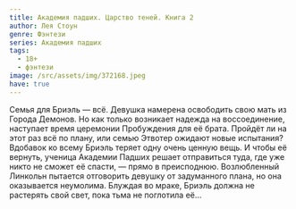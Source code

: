```yaml
---
title: Академия падших. Царство теней. Книга 2
author: Лея Стоун
genre: Фэнтези
series: Академия падших
tags:
  - 18+
  - фэнтези
image: /src/assets/img/372168.jpeg
have: true
---
```

Семья для Бриэль — всё. Девушка намерена освободить свою мать из Города Демонов. Но как только возникает надежда на воссоединение, наступает время церемонии Пробуждения для её брата. Пройдёт ли на этот раз всё по плану, или семью Этвотер ожидают новые испытания? Вдобавок ко всему Бриэль теряет одну очень ценную вещь. И чтобы её вернуть, ученица Академии Падших решает отправиться туда, где уже никто не сможет её спасти, — прямо в преисподнюю. Возлюбленный Линкольн пытается отговорить девушку от задуманного плана, но она оказывается неумолима. Блуждая во мраке, Бриэль должна не растерять свой свет, пока тьма не поглотила её…
